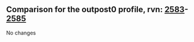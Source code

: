 ## Comparison for the outpost0 profile, rvn: [2583](https://github.com/PRO100KatYT/FortniteProfileRevisions/tree/main/profiles/outpost0/2583%20outpost0.json)-[2585](https://github.com/PRO100KatYT/FortniteProfileRevisions/tree/main/profiles/outpost0/2585%20outpost0.json)

No changes
